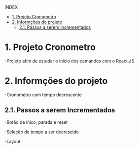 INDEX

- [1. Projeto Cronometro](#1-projeto-cronometro)
- [2. Informções do projeto](#2-informções-do-projeto)
  - [2.1. Passos a serem Incrementados](#21-passos-a-serem-incrementados)

# 1. Projeto Cronometro

-Projeto afim de estudar o inicio dos camandos com o React.JS

# 2. Informções do projeto

-Cronometro com tempo decrescente

## 2.1. Passos a serem Incrementados

-Botão de inico, parada e reset

-Seleção de tempo a ser decrescido

-Layout
